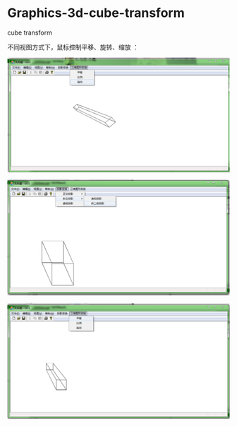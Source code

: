 # Graphics-3d-cube-transform
cube transform 

不同视图方式下，鼠标控制平移、旋转、缩放  ：

![image](https://github.com/AimeeCxy/Graphics-3d-cube-transform/raw/master/1.png)

![image](https://github.com/AimeeCxy/Graphics-3d-cube-transform/raw/master/2.png)

![image](https://github.com/AimeeCxy/Graphics-3d-cube-transform/raw/master/3.png)
